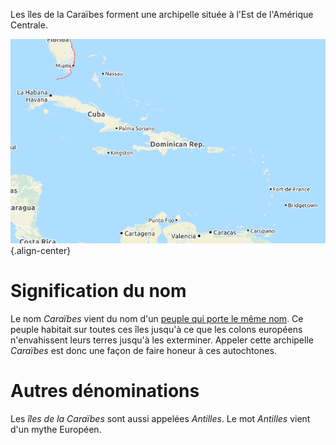 <!-- TITLE: Caraïbes (îles) / Antilles -->
<!-- SUBTITLE: Présentation des îles de la Caraïbe -->

Les îles de la Caraïbes forment une archipelle située à l'Est de l'Amérique Centrale.

![Iles De La Caraibe](/uploads/map/iles-de-la-caraibe.png "Iles De La Caraibe"){.align-center}

# Signification du nom
Le nom *Caraïbes* vient du nom d'un [peuple qui porte le même nom](/peuple/caraibes/partout/caraibe). Ce peuple habitait sur toutes ces îles jusqu'à ce que les colons européens n'envahissent leurs terres jusqu'à les exterminer. Appeler cette archipelle *Caraïbes* est donc une façon de faire honeur à ces autochtones.

# Autres dénominations
Les *îles de la Caraïbes* sont aussi appelées *Antilles*. Le mot *Antilles* vient d'un mythe Européen.